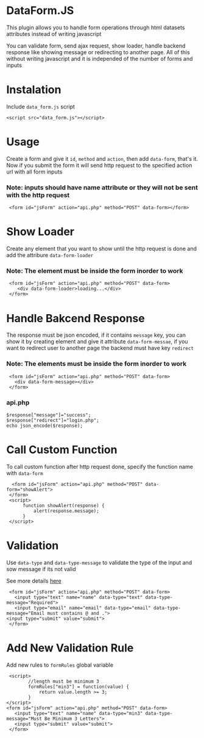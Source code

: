 <h1>DataForm.JS</h1>
<p>This plugin allows you to handle form operations through html datasets attributes instead of writing javascript</p>
<p>You can validate form, send ajax request, show loader, handle backend response like showing message or redirecting to another page. All of this without writing javascript and it is independed of the number of forms and inputs</p>
<h1>Instalation</h1>
<p>Include <code>data_form.js</code> script</p>

```
<script src="data_form.js"></script>
```

<h1>Usage</h1>
<p>Create a form and give it <code>id</code>, <code>method</code> and <code>action</code>, then add 
<code>data-form</code>, that's it. Now if you submit the form it will send http request to the specified action url with all form inputs</p>

<h3>Note: inputs should have name attribute or they will not be sent with the http request</h3>

```
 <form id="jsForm" action="api.php" method="POST" data-form></form>
```

<h1>Show Loader</h1>
<p>Create any element that you want to show until the http request is done and add the attribure <code>data-form-loader</code> </p>


<h3>Note: The element must be inside the form inorder to work</h3>

```
 <form id="jsForm" action="api.php" method="POST" data-form>
    <div data-form-loader>loading...</div>
 </form>
```

<h1>Handle Bakcend Response</h1>
<p>The response must be json encoded, if it contains <code>message</code> key, you can show it by creating element and give it attribute <code>data-form-messae</code>, if you want to redirect user to another page the backend must have key <code>redirect</code></p>
<h3>Note: The elements must be inside the form inorder to work</h3>

```
 <form id="jsForm" action="api.php" method="POST" data-form>
   <div data-form-message></div>
 </form>
```

<h3>api.php</h3>

```
$response["message"]="success";
$response["redirect"]="login.php";
echo json_encode($response);

```

<h1>Call Custom Function</h1>
<p>To call custom function after http request done, specify the function name with <code>data-form</code></p>

```
  <form id="jsForm" action="api.php" method="POST" data-form="showAlert">
 </form>
 <script>
      function showAlert(response) {
          alert(response.message);
      }
 </script>
```


<h1>Validation</h1>
<p>Use <code>data-type</code> and <code>data-type-message</code> to validate the type of the input and sow message if its not valid</p>
<p>See more details <a target="_blank" href="https://github.com/AbedelrahmanD/Auto-Form-Validation.JS">here</a></p>

```
 <form id="jsForm" action="api.php" method="POST" data-form>
   <input type="text" name="name" data-type="text" data-type-message="Required">
   <input type="email" name="email" data-type="email" data-type-message="Email must contains @ and .">
<input type="submit" value="submit">
 </form>
```

<h1>Add New Validation Rule</h1>
<p>Add new rules to <code>formRules</code> global variable</p>

```
 <script>
        //length must be minimum 3
        formRules["min3"] = function(value) {
            return value.length >= 3;
        }
</script>
<form id="jsForm" action="api.php" method="POST" data-form>
   <input type="text" name="name" data-type="min3" data-type-message="Must Be Minimum 3 Letters">
   <input type="submit" value="submit">
 </form>
```



